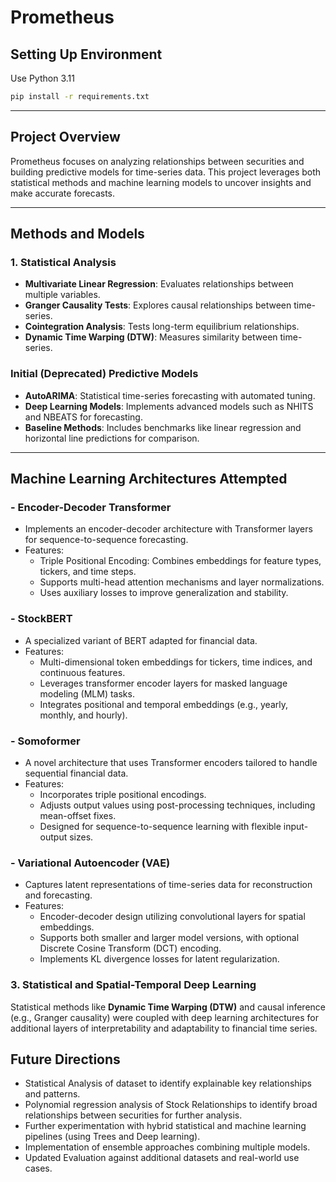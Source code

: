 # Prometheus

## Setting Up Environment
Use Python 3.11
```bash
pip install -r requirements.txt
```

---

## Project Overview

Prometheus focuses on analyzing relationships between securities and building predictive models for time-series data. This project leverages both statistical methods and machine learning models to uncover insights and make accurate forecasts.

---

## Methods and Models

### **1. Statistical Analysis**
- **Multivariate Linear Regression**: Evaluates relationships between multiple variables.
- **Granger Causality Tests**: Explores causal relationships between time-series.
- **Cointegration Analysis**: Tests long-term equilibrium relationships.
- **Dynamic Time Warping (DTW)**: Measures similarity between time-series.

### **Initial (Deprecated) Predictive Models**
- **AutoARIMA**: Statistical time-series forecasting with automated tuning.
- **Deep Learning Models**: Implements advanced models such as NHITS and NBEATS for forecasting.
- **Baseline Methods**: Includes benchmarks like linear regression and horizontal line predictions for comparison.

---

## Machine Learning Architectures Attempted
### - **Encoder-Decoder Transformer**
- Implements an encoder-decoder architecture with Transformer layers for sequence-to-sequence forecasting.
- Features:
    - Triple Positional Encoding: Combines embeddings for feature types, tickers, and time steps.
    - Supports multi-head attention mechanisms and layer normalizations.
    - Uses auxiliary losses to improve generalization and stability.

### - **StockBERT**
- A specialized variant of BERT adapted for financial data.
- Features:
    - Multi-dimensional token embeddings for tickers, time indices, and continuous features.
    - Leverages transformer encoder layers for masked language modeling (MLM) tasks.
    - Integrates positional and temporal embeddings (e.g., yearly, monthly, and hourly).

### - **Somoformer**
- A novel architecture that uses Transformer encoders tailored to handle sequential financial data.
- Features:
    - Incorporates triple positional encodings.
    - Adjusts output values using post-processing techniques, including mean-offset fixes.
    - Designed for sequence-to-sequence learning with flexible input-output sizes.

### - **Variational Autoencoder (VAE)**
- Captures latent representations of time-series data for reconstruction and forecasting.
- Features:
    - Encoder-decoder design utilizing convolutional layers for spatial embeddings.
    - Supports both smaller and larger model versions, with optional Discrete Cosine Transform (DCT) encoding.
    - Implements KL divergence losses for latent regularization.

### **3. Statistical and Spatial-Temporal Deep Learning**
Statistical methods like **Dynamic Time Warping (DTW)** and causal inference (e.g., Granger causality) were coupled with deep learning architectures for additional layers of interpretability and adaptability to financial time series.

## Future Directions
- Statistical Analysis of dataset to identify explainable key relationships and patterns.
- Polynomial regression analysis of Stock Relationships to identify broad relationships between securities for further analysis.
- Further experimentation with hybrid statistical and machine learning pipelines (using Trees and Deep learning).
- Implementation of ensemble approaches combining multiple models.
- Updated Evaluation against additional datasets and real-world use cases.
